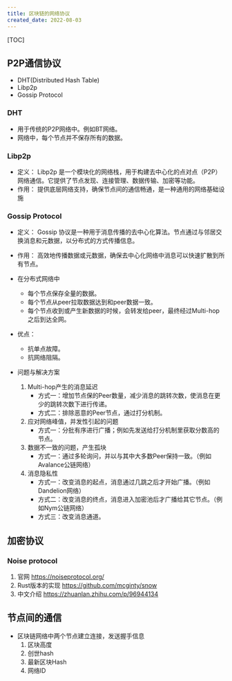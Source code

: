 ```yaml
---
title: 区块链的网络协议
created_date: 2022-08-03
---
```


[TOC]

## P2P通信协议
- DHT(Distributed Hash Table)
- Libp2p
- Gossip Protocol

### DHT
- 用于传统的P2P网络中。例如BT网络。
- 网络中，每个节点并不保存所有的数据。

### Libp2p
- 定义： Libp2p 是一个模块化的网络栈，用于构建去中心化的点对点（P2P）网络通信。它提供了节点发现、连接管理、数据传输、加密等功能。
- 作用： 提供底层网络支持，确保节点间的通信畅通，是一种通用的网络基础设施

### Gossip Protocol
- 定义： Gossip 协议是一种用于消息传播的去中心化算法。节点通过与邻居交换消息和元数据，以分布式的方式传播信息。
- 作用： 高效地传播数据或元数据，确保去中心化网络中消息可以快速扩散到所有节点。

- 在分布式网络中
    - 每个节点保存全量的数据。
    - 每个节点从peer拉取数据达到和peer数据一致。
    - 每个节点收到或产生新数据的时候，会转发给peer，最终经过Multi-hop之后到达全网。

- 优点：
    - 抗单点故障。
    - 抗网络阻隔。

- 问题与解决方案
    1. Multi-hop产生的消息延迟
        - 方式一：增加节点保的Peer数量，减少消息的跳转次数，使消息在更少的跳转次数下进行传递。
        - 方式二：排除恶意的Peer节点，通过打分机制。
    2. 应对网络峰值，并发性引起的问题
        - 方式一：分批有序进行广播；例如先发送给打分机制里获取分数高的节点。
    3. 数据不一致的问题，产生孤块
        - 方式一：通过多轮询问，并以与其中大多数Peer保持一致。（例如Avalance公链网络）
    4. 消息隐私性
        - 方式一：改变消息的起点，消息通过几跳之后才开始广播。（例如Dandelion网络）
        - 方式二：改变消息的终点，消息进入加密池后才广播给其它节点。（例如Nym公链网络）
        - 方式三：改变消息通道。

## 加密协议
### Noise protocol 
1. 官网 https://noiseprotocol.org/
2. Rust版本的实现 https://github.com/mcginty/snow
3. 中文介绍 https://zhuanlan.zhihu.com/p/96944134

## 节点间的通信
- 区块链网络中两个节点建立连接，发送握手信息
    1. 区块高度
    2. 创世hash
    3. 最新区块Hash
    4. 网络ID

